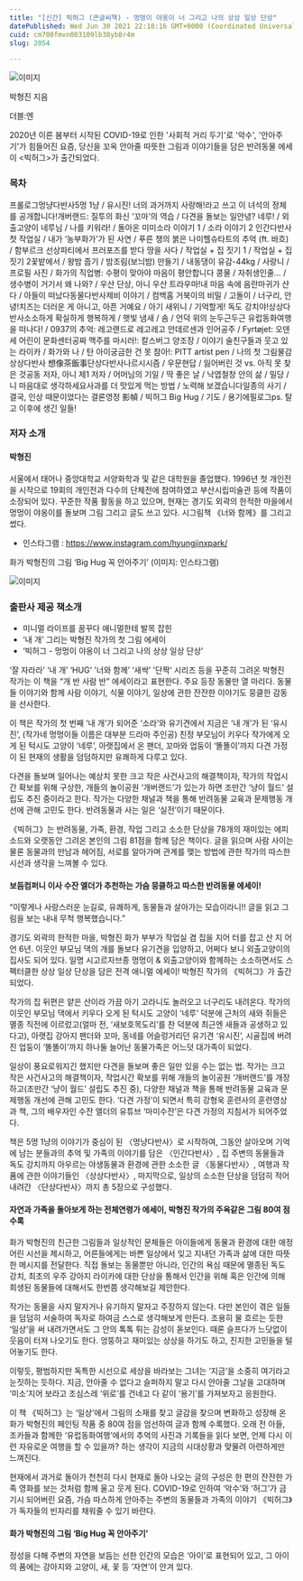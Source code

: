 ```yaml
---
title: "[신간] 빅허그 (큰글씨책) - 멍멍이 야옹이 너 그리고 나의 상상 일상 단상"
datePublished: Wed Jun 30 2021 22:18:16 GMT+0000 (Coordinated Universal Time)
cuid: cm700fmvn003109lb38yb8r4m
slug: 2054

---
```



![이미지](https://cdn.hashnode.com/res/hashnode/image/upload/v1739249812477/39fa6795-0a78-47fc-ba83-65f8a86b4b0d.jpeg)

박형진 지음

더블:엔

2020년 이른 봄부터 시작된 COVID-19로 인한 '사회적 거리 두기'로 '악수', '안아주기'가 힘들어진 요즘, 당신을 꼬옥 안아줄 따뜻한 그림과 이야기들을 담은 반려동물 에세이 <빅허그>가 출간되었다.

### 목차

프롤로그멍냥다반사5멍 1냥 / 유시진! 너의 과거까지 사랑해!라고 쓰고 이 녀석의 정체를 공개합니다!개버랜드: 질투의 화신 ‘꼬마’의 역습 / 다견을 돌보는 일안녕? 네루! / 외출고양이 네루님 / 나를 키워라! / 돌아온 미미소라 이야기 1 / 소라 이야기 2 인간다반사첫 작업실 / 내가 ‘농부화가’가 된 사연 / 푸른 챙의 붉은 나미헬슈타트의 추억 (ft. 바흐) / 함부르크 선상파티에서 프러포즈를 받다 땅을 사다 / 작업실 + 집 짓기 1 / 작업실 + 집 짓기 2꽃밭에서 / 왕밤 줍기 / 밤조림(보늬밤) 만들기 / 내동댕이 유감-44kg / 사랑니 / 프로필 사진 / 화가의 직업병: 수평이 맞아야 마음이 평안합니다 콩물 / 자취생인줄… / 생수병이 거기서 왜 나와? / 우산 단상, 아니 우산 트라우마!내 마음 속에 음란마귀가 산다 / 아들이 떠났다동물다반사제비 이야기 / 컴백홈 거북이의 비밀 / 고돌이 / 너구리, 안녕!치즈는 더러운 게 아니고, 아픈 거예요 / 아기 새위니 / 기억할게! 독도 강치야!상상다반사소소하게 확실하게 행복하게 / 햇빛 냄새 / 솜 / 언덕 위의 눈두근두근 유럽동화여행을 떠나다! / 0937의 추억: 레고랜드로 레고레고 안데르센과 인어공주 / Fyrtøjet: 오덴세 어린이 문화센터공짜 맥주를 마시러!: 칼스버그 양조장 / 이야기 술친구들과 웃고 있는 라이카 / 화가와 나 / 탄 아이궁금한 건 못 참아!: PITT artist pen / 나의 첫 그림물감상상다반사 想像茶飯事단상다반사나르시시즘 / 우문현답 / 잃어버린 것 vs. 아직 못 찾은 것공동 저자, 아니 제1 저자 / 어머님의 기일 / 딱 좋은 날 / 낙엽철창 안의 삶 / 밀당 / 니 마음대로 생각하세요사과를 더 맛있게 먹는 방법 / 노력해 보겠습니다일종의 사기 / 결국, 인상 때문이었다는 결론영정 影幀 / 빅허그 Big Hug / 기도 / 용기에필로그ps. 탈고 이후에 생긴 일들!

### 저자 소개

#### 박형진

서울에서 태어나 중앙대학교 서양화학과 및 같은 대학원을 졸업했다. 1996년 첫 개인전을 시작으로 19회의 개인전과 다수의 단체전에 참여하였고 부산시립미술관 등에 작품이 소장되어 있다. 꾸준한 작품 활동을 하고 있으며, 현재는 경기도 외곽의 한적한 마을에서 멍멍이 야옹이를 돌보며 그림 그리고 글도 쓰고 있다. 시그림책 《너와 함께》를 그리고 썼다.

- 인스타그램 : https://www.instagram.com/hyungjinxpark/

화가 박형진의 그림 ‘Big Hug 꼭 안아주기’ (이미지: 인스타그램)

![이미지](https://cdn.hashnode.com/res/hashnode/image/upload/v1739249814568/2ca74a09-361d-4095-ab43-24133f143495.png)

### 출판사 제공 책소개

- 미니멀 라이프를 꿈꾸다 애니멀한테 발목 잡힌
- ‘내 개’ 그리는 박형진 작가의 첫 그림 에세이
- ‘빅허그 - 멍멍이 야옹이 너 그리고 나의 상상 일상 단상’

‘잘 자라라’ ‘내 개’ ‘HUG‘ '너와 함께’ ‘새싹’ '단짝‘ 시리즈 등을 꾸준히 그려온 박형진 작가는 이 책을 “개 반 사람 반” 에세이라고 표현한다. 주요 등장 동물만 열 마리다. 동물들 이야기와 함께 사람 이야기, 식물 이야기, 일상에 관한 잔잔한 이야기도 뭉클한 감동을 선사한다.

이 책은 작가의 첫 번째 ‘내 개’가 되어준 ‘소라’와 유기견에서 지금은 ‘내 개’가 된 ‘유시진’, (작가네 멍멍이들 이름은 대부분 드라마 주인공) 친정 부모님이 키우다 작가에게 오게 된 턱시도 고양이 ‘네루’, 아랫집에서 온 팬더, 꼬마와 업둥이 ‘똘똘이’까지 다견 가정이 된 현재의 생활을 덤덤하지만 유쾌하게 다루고 있다.

다견을 돌보며 일어나는 예상치 못한 크고 작은 사건사고의 해결책이자, 작가의 작업시간 확보를 위해 구상한, 개들의 놀이공원 ‘개버랜드’가 있는가 하면 조만간 ‘냥이 월드’ 설립도 추진 중이라고 한다. 작가는 다양한 채널과 책을 통해 반려동물 교육과 문제행동 개선에 관해 고민도 한다. 반려동물과 사는 일은 ‘실전’이기 때문이다.

《빅허그》는 반려동물, 가족, 환경, 작업 그리고 소소한 단상을 78개의 재미있는 에피소드와 오랫동안 그려온 본인의 그림 81점을 함께 담은 책이다. 글을 읽으며 사람 사이는 물론 동물과의 만남과 헤어짐, 서로를 알아가며 관계를 맺는 방법에 관한 작가의 따스한 시선과 생각을 느껴볼 수 있다.

#### 보듬컴퍼니 이사 수잔 엘더가 추천하는 가슴 뭉클하고 따스한 반려동물 에세이!

“이렇게나 사랑스러운 눈길로, 유쾌하게, 동물들과 살아가는 모습이라니!! 글을 읽고 그림을 보는 내내 무척 행복했습니다.”

경기도 외곽의 한적한 마을, 박형진 화가 부부가 작업실 겸 집을 지어 터를 잡고 산 지 어언 6년. 이웃인 부모님 댁의 개를 돌보다 유기견을 입양하고, 어쩌다 보니 외출고양이의 집사도 되어 있다. 일명 시고르자브종 멍멍이 & 외출고양이와 함께하는 소소하면서도 스펙터클한 상상 일상 단상을 담은 전격 애니멀 에세이! 박형진 작가의 《빅허그》가 출간되었다.

작가의 집 뒤편은 얕은 산이라 가끔 아기 고라니도 놀러오고 너구리도 내려온다. 작가의 이웃인 부모님 댁에서 키우다 오게 된 턱시도 고양이 ‘네루’ 덕분에 근처의 새와 쥐들은 멸종 직전에 이르렀고(얼마 전, ‘새보호목도리’를 찬 덕분에 최근엔 새들과 공생하고 있다고), 아랫집 강아지 팬더와 꼬마, 동네를 어슬렁거리던 유기견 ‘유시진’, 시골집에 버려진 업둥이 ‘똘똘이’까지 하나둘 늘어난 동물가족은 어느덧 대가족이 되었다.

일상이 풍요로워지긴 했지만 다견을 돌보며 좋은 일만 있을 수는 없는 법. 작가는 크고 작은 사건사고의 해결책이자, 작업시간 확보를 위해 개들의 놀이공원 ‘개버랜드’를 개장하고(조만간 ‘냥이 월드’ 설립도 추진 중), 다양한 채널과 책을 통해 반려동물 교육과 문제행동 개선에 관해 고민도 한다. ‘다견 가정’이 되면서 특히 강형욱 훈련사의 훈련영상과 책, 그의 배우자인 수잔 엘더의 유튜브 ‘마미수잔’은 다견 가정의 지침서가 되어주었다.

책은 5멍 1냥의 이야기가 중심이 된 〈멍냥다반사〉로 시작하여, 그동안 살아오며 기억에 남는 분들과의 추억 및 가족의 이야기를 담은 〈인간다반사〉, 집 주변의 동물들과 독도 강치까지 아우르는 야생동물과 환경에 관한 소소한 글 〈동물다반사〉, 여행과 작품에 관한 이야기들인 〈상상다반사〉, 마지막으로, 일상의 소소한 단상을 덤덤히 적어내려간 〈단상다반사〉까지 총 5장으로 구성했다.

#### 자연과 가족을 돌아보게 하는 전체연령가 에세이, 박형진 작가의 주옥같은 그림 80여 점 수록

화가 박형진의 친근한 그림들과 일상적인 문체들은 아이들에게 동물과 환경에 대한 애정 어린 시선을 제시하고, 어른들에게는 바쁜 일상에서 잊고 지내던 가족과 삶에 대한 따뜻한 메시지를 전달한다. 직접 돌보는 동물뿐만 아니라, 인간의 욕심 때문에 멸종된 독도 강치, 최초의 우주 강아지 라이카에 대한 단상을 통해서 인간을 위해 혹은 인간에 의해 희생된 동물들에 대해서도 한번쯤 생각해보길 제안한다.

작가는 동물을 사지 말자거나 유기하지 말자고 주장하지 않는다. 다만 본인이 겪은 일들을 덤덤히 서술하여 독자로 하여금 스스로 생각해보게 만든다. 조용히 물 흐르는 듯한 ‘일상’을 써 내려가면서도 그 안의 톡톡 튀는 감성이 돋보인다. 때론 슬프다가 느닷없이 웃음이 터져 나오기도 한다. 엉뚱하고 재미있는 상상을 하기도 하고, 진지한 고민들을 털어놓기도 한다.

이렇듯, 평범하지만 독특한 시선으로 세상을 바라보는 그녀는 ‘지금’을 소중히 여기라고 눈짓하는 듯하다. 지금, 안아줄 수 없다고 슬퍼하지 말고 다시 안아줄 그날을 고대하며 ‘미소’지어 보라고 조심스레 ‘위로’를 건네고 다 같이 ‘용기’를 가져보자고 응원한다.

이 책 《빅허그》는 ‘일상’에서 그림의 소재를 찾고 글감을 찾으며 변화하고 성장해 온 화가 박형진의 페인팅 작품 중 80여 점을 엄선하여 글과 함께 수록했다. 오래 전 아들, 조카들과 함께한 ‘유럽동화여행’에서의 추억의 사진과 기록들을 읽다 보면, 언제 다시 이런 자유로운 여행을 할 수 있을까? 하는 생각이 지금의 시대상황과 맞물려 아련하게만 느껴진다.

현재에서 과거로 돌아가 천천히 다시 현재로 돌아 나오는 글의 구성은 한 편의 잔잔한 가족 영화를 보는 것처럼 함께 울고 웃게 된다. COVID-19로 인하여 ‘악수’와 ‘허그’가 금기시 되어버린 요즘, 가슴 따스하게 안아주는 주변의 동물들과 가족의 이야기 《빅허그》가 독자들의 빈자리를 채워줄 수 있기 바란다.

#### 화가 박형진의 그림 ‘Big Hug 꼭 안아주기’

정성을 다해 주변의 자연을 보듬는 선한 인간의 모습은 ‘아이’로 표현되어 있고, 그 아이의 품에는 강아지와 고양이, 새, 꽃 등 ‘자연’이 안겨 있다.